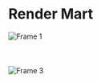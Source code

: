 # Render Mart

![Frame 1](https://github.com/anushkadeshpande/rendermart/assets/53345232/434d9ac2-3e50-4bcc-b53b-de56b70d3484)
<br>
<br>
<br>
<br>
![Frame 3](https://github.com/anushkadeshpande/rendermart/assets/53345232/ce78fec1-19a2-43d9-bb57-05188fc4d7c0)
